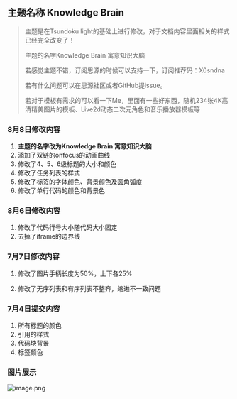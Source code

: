 ##  主题名称 Knowledge Brain

> 主题是在Tsundoku light的基础上进行修改，对于文档内容里面相关的样式已经完全改变了！
>
> 主题的名字Knowledge Brain 寓意知识大脑
>
> 若感觉主题不错，订阅思源的时候可以支持一下，订阅推荐码：X0sndna
>
> 若有什么问题可以在思源社区或者GitHub提issue。
>
> 若对于模板有需求的可以看一下Me，里面有一些好东西，随机234张4K高清精美图片的模板、Live2d动态二次元角色和音乐播放器模板等

### 8月8日修改内容

1. **主题的名字改为Knowledge Brain 寓意知识大脑**
2. 添加了双链的onfocus的动画曲线
3. 修改了4、5、6级标题的大小和颜色
4. 修改了任务列表的样式
5. 修改了标签的字体颜色、背景颜色及圆角弧度
6. 修改了单行代码的颜色和背景色

### 8月6日修改内容

1. 修改了代码行号大小随代码大小固定
2. 去掉了iframe的边界线

### 7月7日修改内容

1. 修改了图片手柄长度为50%，上下各25%

2. 修改了无序列表和有序列表不整齐，缩进不一致问题

### 7月4日提交内容

1. 所有标题的颜色
2. 引用的样式
3. 代码块背景
4. 标签颜色

### 图片展示

![image.png](https://b3logfile.com/siyuan/1619927307428/assets/image-20210706112905-h93nlox.png)



